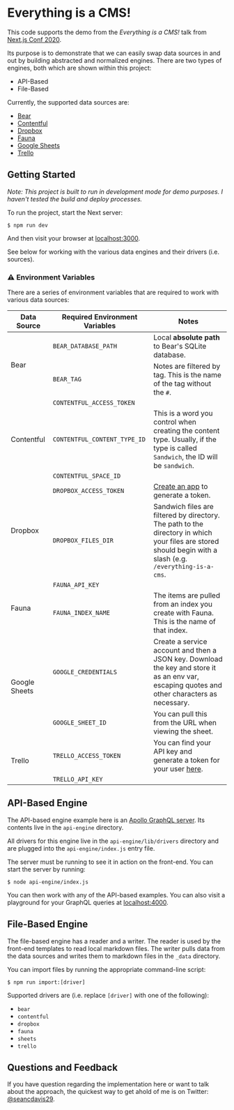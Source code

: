 # Everything is a CMS!

This code supports the demo from the _Everything is a CMS!_ talk from [Next.js Conf 2020](https://nextjs.org/conf/speakers/seancdavis).

Its purpose is to demonstrate that we can easily swap data sources in and out by building abstracted and normalized engines. There are two types of engines, both which are shown within this project:

- API-Based
- File-Based

Currently, the supported data sources are:

- [Bear](https://bear.app/)
- [Contentful](https://www.contentful.com/)
- [Dropbox](https://www.dropbox.com/)
- [Fauna](https://fauna.com/)
- [Google Sheets](https://www.google.com/sheets/about/)
- [Trello](https://trello.com/)

## Getting Started

_Note: This project is built to run in development mode for demo purposes. I haven't tested the build and deploy processes._

To run the project, start the Next server:

    $ npm run dev

And then visit your browser at [localhost:3000](http://localhost:3000/).

See below for working with the various data engines and their drivers (i.e. sources).

### ⚠️ Environment Variables

There are a series of environment variables that are required to work with various data sources:

<table>
  <thead>
    <tr>
      <th>Data Source</th>
      <th>Required Environment Variables</th>
      <th>Notes</th>
    </tr>
  </thead>
  <tbody>
    <tr>
      <td rowspan="2">Bear</td>
      <td>
        <code>BEAR_DATABASE_PATH</code>
      </td>
      <td>Local <b>absolute path</b> to Bear's SQLite database.</td>
    </tr>
    <tr>
      <td>
        <code>BEAR_TAG</code>
      </td>
      <td>Notes are filtered by tag. This is the name of the tag without the <code>#</code>.</td>
    </tr>
    <tr>
      <td rowspan="3">Contentful</td>
      <td>
        <code>CONTENTFUL_ACCESS_TOKEN</code>
      </td>
      <td></td>
    </tr>
    <tr>
      <td>
        <code>CONTENTFUL_CONTENT_TYPE_ID</code>
      </td>
      <td>This is a word you control when creating the content type. Usually, if the type is called <code>Sandwich</code>, the ID will be <code>sandwich</code>. </td>
    </tr>
    <tr>
      <td>
        <code>CONTENTFUL_SPACE_ID</code>
      </td>
      <td></td>
    </tr>
    <tr>
      <td rowspan="2">Dropbox</td>
      <td>
        <code>DROPBOX_ACCESS_TOKEN</code>
      </td>
      <td><a href="https://www.dropbox.com/developers/apps">Create an app</a> to generate a token.</td>
    </tr>
    <tr>
      <td>
        <code>DROPBOX_FILES_DIR</code>
      </td>
      <td>Sandwich files are filtered by directory. The path to the directory in which your files are stored should begin with a slash (e.g. <code>/everything-is-a-cms</code>.</td>
    </tr>
    <tr>
      <td rowspan="2">Fauna</td>
      <td>
        <code>FAUNA_API_KEY</code>
      </td>
      <td></td>
    </tr>
    <tr>
      <td>
        <code>FAUNA_INDEX_NAME</code>
      </td>
      <td>The items are pulled from an index you create with Fauna. This is the name of that index.</td>
    </tr>
    <tr>
      <td rowspan="2">Google Sheets</td>
      <td>
        <code>GOOGLE_CREDENTIALS</code>
      </td>
      <td>Create a service account and then a JSON key. Download the key and store it as an env var, escaping quotes and other characters as necessary.</td>
    </tr>
    <tr>
      <td>
        <code>GOOGLE_SHEET_ID</code>
      </td>
      <td>You can pull this from the URL when viewing the sheet.</td>
    </tr>
    <tr>
      <td rowspan="2">Trello</td>
      <td>
        <code>TRELLO_ACCESS_TOKEN</code>
      </td>
      <td>You can find your API key and generate a token for your user <a href="https://trello.com/app-key">here</a>.</td>
    </tr>
    <tr>
      <td>
        <code>TRELLO_API_KEY</code>
      </td>
      <td></td>
    </tr>
  </tbody>
</table>

## API-Based Engine

The API-based engine example here is an [Apollo GraphQL server](https://www.apollographql.com/). Its contents live in the `api-engine` directory.

All drivers for this engine live in the `api-engine/lib/drivers` directory and are plugged into the `api-engine/index.js` entry file.

The server must be running to see it in action on the front-end. You can start the server by running:

    $ node api-engine/index.js

You can then work with any of the API-based examples. You can also visit a playground for your GraphQL queries at [localhost:4000](http://localhost:4000/).

## File-Based Engine

The file-based engine has a reader and a writer. The reader is used by the front-end templates to read local markdown files. The writer pulls data from the data sources and writes them to markdown files in the `_data` directory.

You can import files by running the appropriate command-line script:

    $ npm run import:[driver]

Supported drivers are (i.e. replace `[driver]` with one of the following):

- `bear`
- `contentful`
- `dropbox`
- `fauna`
- `sheets`
- `trello`

## Questions and Feedback

If you have question regarding the implementation here or want to talk about the approach, the quickest way to get ahold of me is on Twitter: [@seancdavis29](https://twitter.com/seancdavis29).
